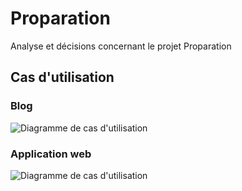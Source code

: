# Proparation
Analyse et décisions concernant le projet Proparation

## Cas d'utilisation
### Blog
![Diagramme de cas d'utilisation](http://www.plantuml.com/plantuml/proxy?src=https://raw.githubusercontent.com/nicolaskempf57/proparation/master/diagrams/blog.puml&cache=no)

### Application web
![Diagramme de cas d'utilisation](http://www.plantuml.com/plantuml/proxy?src=https://raw.githubusercontent.com/nicolaskempf57/proparation/master/diagrams/webapp.puml&cache=no)